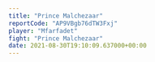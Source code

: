```yaml
---
title: "Prince Malchezaar"
reportCode: "AP9VBgb76dTW3Fxj"
player: "Mfarfadet"
fight: "Prince Malchezaar"
date: 2021-08-30T19:10:09.637000+00:00
---
```

